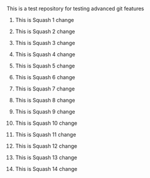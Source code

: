 This is a test repository for testing advanced git features

1. This is Squash 1 change

2. This is Squash 2 change

3. This is Squash 3 change

4. This is Squash 4 change

5. This is Squash 5 change

6. This is Squash 6 change

7. This is Squash 7 change

8. This is Squash 8 change

9. This is Squash 9 change

10. This is Squash 10 change

11. This is Squash 11 change

12. This is Squash 12 change

13. This is Squash 13 change

14. This is Squash 14 change